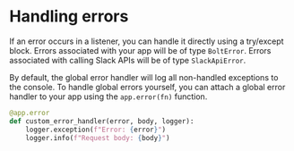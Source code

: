 #  Handling errors

If an error occurs in a listener, you can handle it directly using a try/except block. Errors associated with your app will be of type `BoltError`. Errors associated with calling Slack APIs will be of type `SlackApiError`.

By default, the global error handler will log all non-handled exceptions to the console. To handle global errors yourself, you can attach a global error handler to your app using the `app.error(fn)` function.

```python
@app.error
def custom_error_handler(error, body, logger):
    logger.exception(f"Error: {error}")
    logger.info(f"Request body: {body}")
```